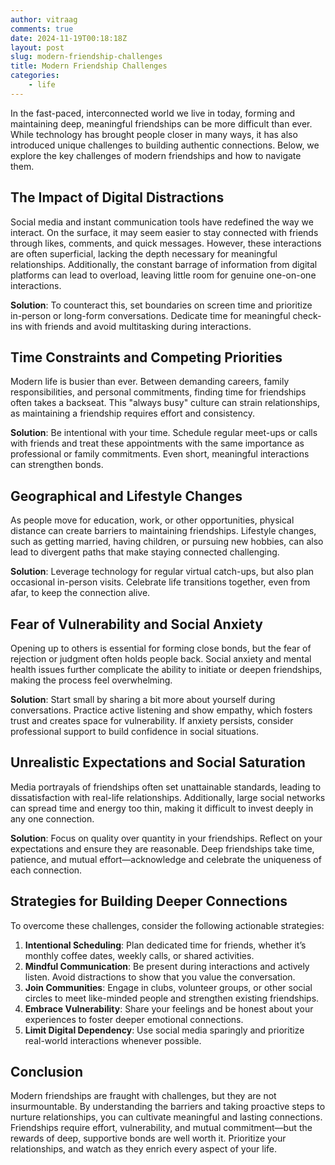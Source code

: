 ```yaml
---
author: vitraag
comments: true
date: 2024-11-19T00:18:18Z
layout: post
slug: modern-friendship-challenges
title: Modern Friendship Challenges
categories:
    - life
---
```

In the fast-paced, interconnected world we live in today, forming and maintaining deep, meaningful friendships can be more difficult than ever. While technology has brought people closer in many ways, it has also introduced unique challenges to building authentic connections. Below, we explore the key challenges of modern friendships and how to navigate them.

## The Impact of Digital Distractions

Social media and instant communication tools have redefined the way we interact. On the surface, it may seem easier to stay connected with friends through likes, comments, and quick messages. However, these interactions are often superficial, lacking the depth necessary for meaningful relationships. Additionally, the constant barrage of information from digital platforms can lead to overload, leaving little room for genuine one-on-one interactions.

**Solution**: To counteract this, set boundaries on screen time and prioritize in-person or long-form conversations. Dedicate time for meaningful check-ins with friends and avoid multitasking during interactions.

## Time Constraints and Competing Priorities

Modern life is busier than ever. Between demanding careers, family responsibilities, and personal commitments, finding time for friendships often takes a backseat. This "always busy" culture can strain relationships, as maintaining a friendship requires effort and consistency.

**Solution**: Be intentional with your time. Schedule regular meet-ups or calls with friends and treat these appointments with the same importance as professional or family commitments. Even short, meaningful interactions can strengthen bonds.

## Geographical and Lifestyle Changes

As people move for education, work, or other opportunities, physical distance can create barriers to maintaining friendships. Lifestyle changes, such as getting married, having children, or pursuing new hobbies, can also lead to divergent paths that make staying connected challenging.

**Solution**: Leverage technology for regular virtual catch-ups, but also plan occasional in-person visits. Celebrate life transitions together, even from afar, to keep the connection alive.

## Fear of Vulnerability and Social Anxiety

Opening up to others is essential for forming close bonds, but the fear of rejection or judgment often holds people back. Social anxiety and mental health issues further complicate the ability to initiate or deepen friendships, making the process feel overwhelming.

**Solution**: Start small by sharing a bit more about yourself during conversations. Practice active listening and show empathy, which fosters trust and creates space for vulnerability. If anxiety persists, consider professional support to build confidence in social situations.

## Unrealistic Expectations and Social Saturation

Media portrayals of friendships often set unattainable standards, leading to dissatisfaction with real-life relationships. Additionally, large social networks can spread time and energy too thin, making it difficult to invest deeply in any one connection.

**Solution**: Focus on quality over quantity in your friendships. Reflect on your expectations and ensure they are reasonable. Deep friendships take time, patience, and mutual effort—acknowledge and celebrate the uniqueness of each connection.

## Strategies for Building Deeper Connections

To overcome these challenges, consider the following actionable strategies:

1. **Intentional Scheduling**: Plan dedicated time for friends, whether it’s monthly coffee dates, weekly calls, or shared activities.
2. **Mindful Communication**: Be present during interactions and actively listen. Avoid distractions to show that you value the conversation.
3. **Join Communities**: Engage in clubs, volunteer groups, or other social circles to meet like-minded people and strengthen existing friendships.
4. **Embrace Vulnerability**: Share your feelings and be honest about your experiences to foster deeper emotional connections.
5. **Limit Digital Dependency**: Use social media sparingly and prioritize real-world interactions whenever possible.

## Conclusion

Modern friendships are fraught with challenges, but they are not insurmountable. By understanding the barriers and taking proactive steps to nurture relationships, you can cultivate meaningful and lasting connections. Friendships require effort, vulnerability, and mutual commitment—but the rewards of deep, supportive bonds are well worth it. Prioritize your relationships, and watch as they enrich every aspect of your life.

